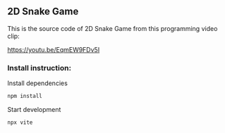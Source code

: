 ## 2D Snake Game

This is the source code of 2D Snake Game from this programming video clip:

https://youtu.be/EqmEW9FDv5I

### Install instruction:

Install dependencies

```sh
npm install
```

Start development

```sh
npx vite
```

